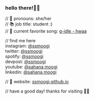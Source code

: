 ### hello there!👋✨

// 💖 pronouns: she/her \
// 📚 job title: student :) \
// 🎹 current favorite song: [g-idle - hwaa](https://youtu.be/z3szNvgQxHo)

// find me here <br>
instagram: [@ssmoogi](https://www.instagram.com/ssmoogi)\
twitter: [@ssmoogi](https://twitter.com/ssmoogi)\
spotify: [@ssmoogi](https://open.spotify.com/user/ssmoogi)\
devpost: [@ssmoogi](https://devpost.com/ssmoogi)\
youtube: [@sahana moogi](https://www.youtube.com/channel/UCAKNiiL6mArE_O0kqPbyq_A)\
linkedin: [@sahana moogi](https://www.linkedin.com/in/ssmoogi)

// 🔗 website: [ssmoogi.github.io](https://ssmoogi.github.io/)

<!--[![HitCount](http://hits.dwyl.com/ssmoogi/ssmoogi.svg)](http://hits.dwyl.com/ssmoogi/ssmoogi)-->

// have a good day! thanks for visiting 🦋✨
